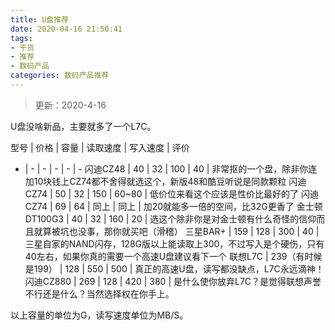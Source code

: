 ```yaml
---
title: U盘推荐
date: 2020-04-16 21:50:41
tags:
- 干货
- 推荐
- 数码产品
categories: 数码产品推荐
---
```


> 更新：2020-4-16

<!-- more -->

U盘没啥新品，主要就多了一个L7C。

型号 | 价格 | 容量 | 读取速度 | 写入速度 | 评价
- | - | - | - | - | -
闪迪CZ48 | 40 | 32 | 100 | 40 | 非常抠的一个盘，除非你连加10块钱上CZ74都不舍得就选这个，新版48和酷豆听说是同款颗粒
闪迪CZ74 | 50 | 32 | 150 | 60~80 | 低价位来看这个应该是性价比最好的了
闪迪CZ74 | 69 | 64 | 同上 | 同上 | 加20就能多一倍的空间，比32G更香了
金士顿DT100G3 | 40 | 32 | 160 | 20 | 选这个除非你是对金士顿有什么奇怪的信仰而且就算被坑也没事，那你就买吧（滑稽）
三星BAR+ | 159 | 128 | 300 | 40 | 三星自家的NAND闪存，128G版以上能读取上300，不过写入是个硬伤，只有40左右，如果你真的需要一个高速U盘建议看下一个
联想L7C | 239（有时候是199） | 128 | 550 | 500 | 真正的高速U盘，读写都没缺点，L7C永远滴神！
闪迪CZ880 | 269 | 128 | 420 | 380 | 是什么使你放弃L7C？是觉得联想声誉不行还是什么？当然选择权在你手上。

以上容量的单位为G，读写速度单位为MB/S。